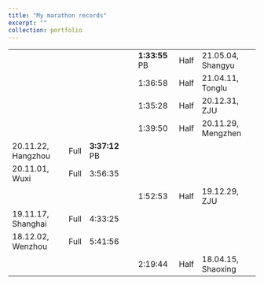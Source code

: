 ```yaml
---
title: "My marathon records"
excerpt: ""
collection: portfolio
---
```



|  |   |   |    |    |  |  |
| ----------------- | ---- | ------- | -------- |--------|--------|-------- |
|  |   |   |    | **1:33:55** PB | Half  | 21.05.04, Shangyu |
|  |   |   |    | 1:36:58   | Half | 21.04.11, Tonglu |
|  |   |   |    | 1:35:28   | Half | 20.12.31, ZJU |
|  |   |   |    | 1:39:50   | Half  | 20.11.29, Mengzhen|
| 20.11.22, Hangzhou | Full  | **3:37:12** PB |    |    |  |  |
| 20.11.01, Wuxi | Full  | 3:56:35  |    |    |  |  |
|  |   |   |    |  1:52:53  | Half | 19.12.29, ZJU|
| 19.11.17, Shanghai| Full  | 4:33:25  |    |    |  |  |
| 18.12.02, Wenzhou | Full  | 5:41:56  |    |    |  |  |
|                   |        |   |    | 2:19:44   | Half | 18.04.15, Shaoxing |
